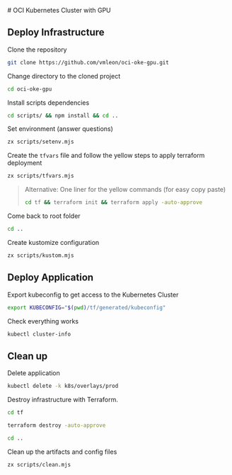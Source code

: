 # OCI Kubernetes Cluster with GPU

## Deploy Infrastructure

Clone the repository

```bash
git clone https://github.com/vmleon/oci-oke-gpu.git
```

Change directory to the cloned project

```bash
cd oci-oke-gpu
```

Install scripts dependencies

```bash
cd scripts/ && npm install && cd ..
```

Set environment (answer questions)

```bash
zx scripts/setenv.mjs
```

Create the `tfvars` file and follow the yellow steps to apply terraform deployment

```bash
zx scripts/tfvars.mjs
```

> Alternative: One liner for the yellow commands (for easy copy paste)
>
> ```bash
> cd tf && terraform init && terraform apply -auto-approve
> ```

Come back to root folder

```bash
cd ..
```

Create kustomize configuration

```bash
zx scripts/kustom.mjs
```

## Deploy Application

Export kubeconfig to get access to the Kubernetes Cluster

```bash
export KUBECONFIG="$(pwd)/tf/generated/kubeconfig"
```

Check everything works

```bash
kubectl cluster-info
```

## Clean up

Delete application

```bash
kubectl delete -k k8s/overlays/prod
```

Destroy infrastructure with Terraform.

```bash
cd tf
```

```bash
terraform destroy -auto-approve
```

```bash
cd ..
```

Clean up the artifacts and config files

```bash
zx scripts/clean.mjs
```
